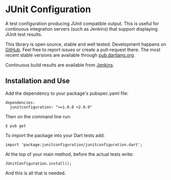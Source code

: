 JUnit Configuration
===================

A test configuration producing JUnit compatible output. This is useful for continuous integration servers (such as Jenkins) that support displaying JUnit test results.

This library is open source, stable and well tested. Development happens on [GitHub](https://github.com/renggli/dart-junit). Feel free to report issues or create a pull-request there. The most recent stable versions are available through [pub.dartlang.org](http://pub.dartlang.org/packages/junitconfiguration).

Continuous build results are available from [Jenkins](http://jenkins.lukas-renggli.ch/job/dart-junit).


Installation and Use
--------------------

Add the dependency to your package's pubspec.yaml file:

    dependencies:
      junitconfiguration: ">=1.0.0 <2.0.0"

Then on the command line run:

    $ pub get

To import the package into your Dart tests add:

    import 'package:junitconfiguration/junitconfiguration.dart';

At the top of your main method, before the actual tests write:

    JUnitConfiguration.install();

And this is all that is needed.